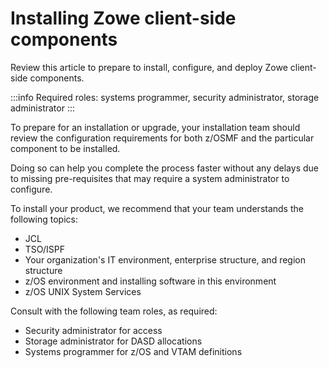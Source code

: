 # Installing Zowe client-side components

Review this article to prepare to install, configure, and deploy Zowe client-side components.

:::info Required roles: systems programmer, security administrator, storage administrator
:::

To prepare for an installation or upgrade, your installation team should review the configuration requirements for both z/OSMF and the particular component to be installed.

Doing so can help you complete the process faster without any delays due to missing pre-requisites that may require a system administrator to configure.

To install your product, we recommend that your team understands the following topics:

- JCL
- TSO/ISPF
- Your organization's IT environment, enterprise structure, and region structure
- z/OS environment and installing software in this environment
- z/OS UNIX System Services

Consult with the following team roles, as required:
- Security administrator for access
- Storage administrator for DASD allocations
- Systems programmer for z/OS and VTAM definitions
